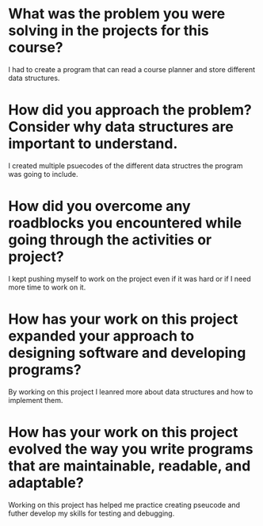 # What was the problem you were solving in the projects for this course?
I had to create a program that can read a course planner and store different data structures.

# How did you approach the problem? Consider why data structures are important to understand.
I created multiple psuecodes of the different data structres the program was going to include.

# How did you overcome any roadblocks you encountered while going through the activities or project?
I kept pushing myself to work on the project even if it was hard or if I need more time to work on it. 

# How has your work on this project expanded your approach to designing software and developing programs?
By working on this project I leanred more about data structures and how to implement them.

# How has your work on this project evolved the way you write programs that are maintainable, readable, and adaptable?
Working on this project has helped me practice creating pseucode and futher develop my skills for testing and debugging.
